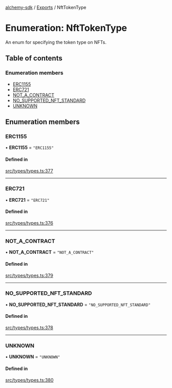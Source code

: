 [alchemy-sdk](../README.md) / [Exports](../modules.md) / NftTokenType

# Enumeration: NftTokenType

An enum for specifying the token type on NFTs.

## Table of contents

### Enumeration members

- [ERC1155](NftTokenType.md#erc1155)
- [ERC721](NftTokenType.md#erc721)
- [NOT\_A\_CONTRACT](NftTokenType.md#not_a_contract)
- [NO\_SUPPORTED\_NFT\_STANDARD](NftTokenType.md#no_supported_nft_standard)
- [UNKNOWN](NftTokenType.md#unknown)

## Enumeration members

### ERC1155

• **ERC1155** = `"ERC1155"`

#### Defined in

[src/types/types.ts:377](https://github.com/alchemyplatform/alchemy-sdk-js/blob/c9dbbf0/src/types/types.ts#L377)

___

### ERC721

• **ERC721** = `"ERC721"`

#### Defined in

[src/types/types.ts:376](https://github.com/alchemyplatform/alchemy-sdk-js/blob/c9dbbf0/src/types/types.ts#L376)

___

### NOT\_A\_CONTRACT

• **NOT\_A\_CONTRACT** = `"NOT_A_CONTRACT"`

#### Defined in

[src/types/types.ts:379](https://github.com/alchemyplatform/alchemy-sdk-js/blob/c9dbbf0/src/types/types.ts#L379)

___

### NO\_SUPPORTED\_NFT\_STANDARD

• **NO\_SUPPORTED\_NFT\_STANDARD** = `"NO_SUPPORTED_NFT_STANDARD"`

#### Defined in

[src/types/types.ts:378](https://github.com/alchemyplatform/alchemy-sdk-js/blob/c9dbbf0/src/types/types.ts#L378)

___

### UNKNOWN

• **UNKNOWN** = `"UNKNOWN"`

#### Defined in

[src/types/types.ts:380](https://github.com/alchemyplatform/alchemy-sdk-js/blob/c9dbbf0/src/types/types.ts#L380)
